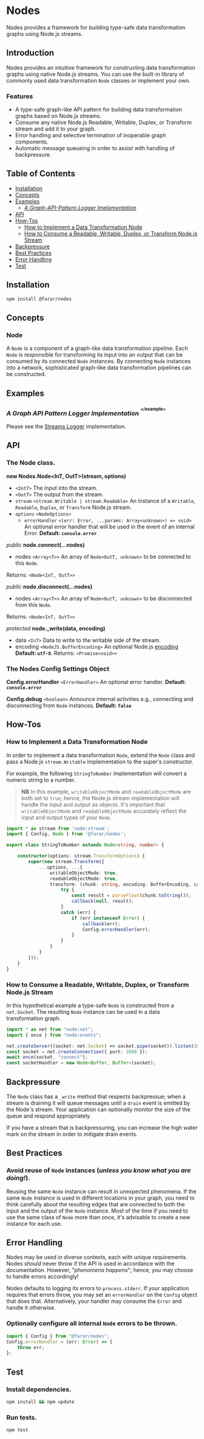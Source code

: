 # Nodes

Nodes provides a framework for building type-safe data transformation graphs using Node.js streams.

## Introduction

Nodes provides an intuitive framework for constructing data transformation graphs using native Node.js streams. You can use the built-in library of commonly used data transformation `Node` classes or implement your own.

### Features

- A type-safe graph-like API pattern for building data transformation graphs based on Node.js streams.
- Consume any native Node.js Readable, Writable, Duplex, or Transform stream and add it to your graph.
- Error handling and selective termination of inoperable graph components.
- Automatic message queueing in order to assist with handling of backpressure.

## Table of Contents

- [Installation](#installation)
- [Concepts](#concepts)
- [Examples](#examples)
  - [_A Graph-API-Pattern Logger Implementation_](#a-graph-api-pattern-logger-implementation-example)
- [API](#api)
- [How-Tos](#how-tos)
  - [How to Implement a Data Transformation Node](#how-to-implement-a-data-transformation-node)
  - [How to Consume a Readable, Writable, Duplex, or Transform Node.js Stream](#how-to-consume-a-readable-writable-duplex-or-transform-nodejs-stream)
- [Backpressure](#backpressure)
- [Best Practices](#best-practices)
- [Error Handling](#error-handling)
- [Test](#test)

## Installation

```bash
npm install @farar/nodes
```

## Concepts

### Node

A `Node` is a component of a graph-like data transformation pipeline. Each `Node` is responsible for transforming its input into an output that can be consumed by its connected `Node` instances. By connecting `Node` instances into a network, sophisticated graph-like data transformation pipelines can be constructed.

## Examples

### _A Graph API Pattern Logger Implementation_ <sup><sup>\</example\></sup></sup>

Please see the [Streams Logger](https://github.com/faranalytics/streams-logger) implementation.

## API

### The Node class.

**new Nodes.Node\<InT, OutT\>(stream, options)**
- `<IntT>` The input into the stream.
- `<OutT>` The output from the stream.
- `stream` `<stream.Writable | stream.Readable>` An instance of a `Writable`, `Readable`, `Duplex`, or `Transform` Node.js stream.
- `options` `<NodeOptions>`
  - `errorHandler` `<(err: Error, ...params: Array<unknown>) => void>` An optional error handler that will be used in the event of an internal Error. **Default: `console.error`**

_public_ **node.connect(...nodes)**

- nodes `<Array<T>>` An array of `Node<OutT, unknown>` to be connected to this `Node`.

Returns: `<Node<InT, OutT>>`

_public_ **node.disconnect(...nodes)**

- nodes `<Array<T>>` An array of `Node<OutT, unknown>` to be disconnected from this `Node`.

Returns: `<Node<InT, OutT>>`

_protected_ **node._write(data, encoding)**

- data `<InT>` Data to write to the writable side of the stream.
- encoding `<NodeJS.BufferEncoding>` An optional Node.js [encoding](https://nodejs.org/api/buffer.html#buffers-and-character-encodings) **Default: `utf-8`**.
Returns: `<Promise<void>>`

### The Nodes Config Settings Object

**Config.errorHandler** `<ErrorHandler>` An optional error handler.  **Default: `console.error`**

**Config.debug** `<boolean>` Announce internal activities e.g., connectiing and disconnecting from `Node` instances. **Default: `false`**

## How-Tos

### How to Implement a Data Transformation Node

In order to implement a data transformation `Node`, extend the `Node` class and pass a Node.js `stream.Writable` implementation to the super's constructor.

For example, the following `StringToNumber` implementation will convert a numeric string to a number.

> **NB** In this example, `writableObjectMode` and `readableObjectMode` are both set to `true`; hence, the Node.js stream implementation will handle the input and output as objects. It's important that `writableObjectMode` and `readableObjectMode` accurately reflect the input and output types of your `Node`.

```ts
import * as stream from 'node:stream';
import { Config, Node } from '@farar/nodes';

export class StringToNumber extends Node<string, number> {

    constructor(options: stream.TransformOptions) {
        super(new stream.Transform({
            ...options, ...{
                writableObjectMode: true,
                readableObjectMode: true,
                transform: (chunk: string, encoding: BufferEncoding, callback: stream.TransformCallback) => {
                    try {
                        const result = parseFloat(chunk.toString());
                        callback(null, result);
                    }
                    catch (err) {
                        if (err instanceof Error) {
                            callback(err);
                            Config.errorHandler(err);
                        }
                    }
                }
            }
        }));
    }
}
```

### How to Consume a Readable, Writable, Duplex, or Transform Node.js Stream

In this hypothetical example a type-safe `Node` is constructed from a `net.Socket`. The resulting `Node` instance can be used in a data transformation graph.

```ts
import * as net from "node:net";
import { once } from "node:events";

net.createServer((socket: net.Socket) => socket.pipe(socket)).listen(3000);
const socket = net.createConnection({ port: 3000 });
await once(socket, "connect");
const socketHandler = new Node<Buffer, Buffer>(socket);
```

## Backpressure

The `Node` class has a `_write` method that respects backpressue; when a stream is draining it will queue messages until a `drain` event is emitted by the Node's stream. Your application can optionally monitor the size of the queue and respond appropriately.

If you have a stream that is backpressuring, you can increase the high water mark on the stream in order to mitigate drain events.

## Best Practices

### Avoid reuse of `Node` instances (_unless you know what you are doing!_).

Reusing the same `Node` instance can result in unexpected phenomena. If the same `Node` instance is used in different locations in your graph, you need to think carefully about the resulting edges that are connected to both the input and the output of the `Node` instance. Most of the time if you need to use the same class of `Node` more than once, it's advisable to create a new instance for each use.

## Error Handling

Nodes may be used in diverse contexts, each with unique requirements. Nodes _should_ never throw if the API is used in accordance with the documentation. However, "_phenomena happens_"; hence, you may choose to handle errors accordingly!

Nodes defaults to logging its errors to `process.stderr`. If your application requires that errors throw, you may set an `errorHandler` on the `Config` object that does that.  Alternatively, your handler may consume the `Error` and handle it otherwise.

### Optionally configure all internal `Node` errors to be thrown.

```ts
import { Config } from "@farar/nodes";
Config.errorHandler = (err: Error) => {
    throw err;
};
```

## Test

### Install dependencies.

```bash
npm install && npm update
```

### Run tests.

```bash
npm test
```
